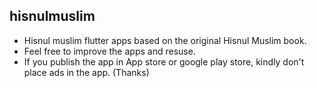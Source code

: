 ## hisnulmuslim
- Hisnul muslim flutter apps based on the original Hisnul Muslim book. 
- Feel free to improve the apps and resuse. 
- If you publish the app in App store or google play store, kindly don't place ads in the app. (Thanks)
